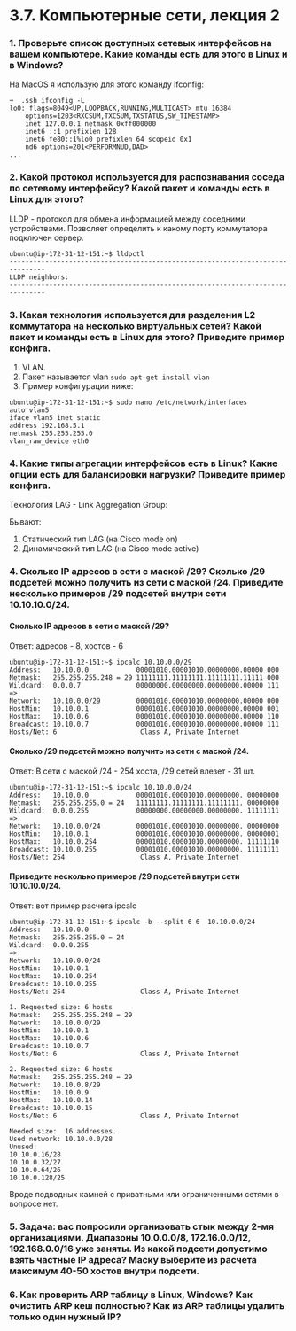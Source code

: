 # 3.7. Компьютерные сети, лекция 2

### 1. Проверьте список доступных сетевых интерфейсов на вашем компьютере. Какие команды есть для этого в Linux и в Windows?

На MacOS я использую для этого команду ifconfig:

```commandline
➜  .ssh ifconfig -L
lo0: flags=8049<UP,LOOPBACK,RUNNING,MULTICAST> mtu 16384
	options=1203<RXCSUM,TXCSUM,TXSTATUS,SW_TIMESTAMP>
	inet 127.0.0.1 netmask 0xff000000
	inet6 ::1 prefixlen 128
	inet6 fe80::1%lo0 prefixlen 64 scopeid 0x1
	nd6 options=201<PERFORMNUD,DAD>
...
```

### 2. Какой протокол используется для распознавания соседа по сетевому интерфейсу? Какой пакет и команды есть в Linux для этого?

LLDP - протокол для обмена информацией между соседними устройствами.
Позволяет определить к какому порту коммутатора подключен сервер.

```commandline
ubuntu@ip-172-31-12-151:~$ lldpctl
-------------------------------------------------------------------------------
LLDP neighbors:
-------------------------------------------------------------------------------
```

### 3. Какая технология используется для разделения L2 коммутатора на несколько виртуальных сетей? Какой пакет и команды есть в Linux для этого? Приведите пример конфига.

1. VLAN.
2. Пакет называется vlan `sudo apt-get install vlan`
3. Пример конфигурации ниже:

```commandline
ubuntu@ip-172-31-12-151:~$ sudo nano /etc/network/interfaces
auto vlan5
iface vlan5 inet static
address 192.168.5.1
netmask 255.255.255.0
vlan_raw_device eth0
```

### 4. Какие типы агрегации интерфейсов есть в Linux? Какие опции есть для балансировки нагрузки? Приведите пример конфига.

Технология LAG - Link Aggregation Group: 

Бывают: 
1. Статический тип LAG (на Cisco mode on)
2. Динамический тип LAG (на Cisco mode active)


### 4. Сколько IP адресов в сети с маской /29? Сколько /29 подсетей можно получить из сети с маской /24. Приведите несколько примеров /29 подсетей внутри сети 10.10.10.0/24.

#### Сколько IP адресов в сети с маской /29?
Ответ: адресов - 8, хостов - 6

```commandline
ubuntu@ip-172-31-12-151:~$ ipcalc 10.10.0.0/29
Address:   10.10.0.0            00001010.00001010.00000000.00000 000
Netmask:   255.255.255.248 = 29 11111111.11111111.11111111.11111 000
Wildcard:  0.0.0.7              00000000.00000000.00000000.00000 111
=>
Network:   10.10.0.0/29         00001010.00001010.00000000.00000 000
HostMin:   10.10.0.1            00001010.00001010.00000000.00000 001
HostMax:   10.10.0.6            00001010.00001010.00000000.00000 110
Broadcast: 10.10.0.7            00001010.00001010.00000000.00000 111
Hosts/Net: 6                     Class A, Private Internet
```

#### Сколько /29 подсетей можно получить из сети с маской /24.

Ответ: В сети с маской /24 - 254 хоста, /29 сетей влезет - 31 шт.

```commandline
ubuntu@ip-172-31-12-151:~$ ipcalc 10.10.0.0/24
Address:   10.10.0.0            00001010.00001010.00000000. 00000000
Netmask:   255.255.255.0 = 24   11111111.11111111.11111111. 00000000
Wildcard:  0.0.0.255            00000000.00000000.00000000. 11111111
=>
Network:   10.10.0.0/24         00001010.00001010.00000000. 00000000
HostMin:   10.10.0.1            00001010.00001010.00000000. 00000001
HostMax:   10.10.0.254          00001010.00001010.00000000. 11111110
Broadcast: 10.10.0.255          00001010.00001010.00000000. 11111111
Hosts/Net: 254                   Class A, Private Internet
```

#### Приведите несколько примеров /29 подсетей внутри сети 10.10.10.0/24.

Ответ: вот пример расчета ipcalc 

```commandline
ubuntu@ip-172-31-12-151:~$ ipcalc -b --split 6 6  10.10.0.0/24
Address:   10.10.0.0
Netmask:   255.255.255.0 = 24
Wildcard:  0.0.0.255
=>
Network:   10.10.0.0/24
HostMin:   10.10.0.1
HostMax:   10.10.0.254
Broadcast: 10.10.0.255
Hosts/Net: 254                   Class A, Private Internet

1. Requested size: 6 hosts
Netmask:   255.255.255.248 = 29
Network:   10.10.0.0/29
HostMin:   10.10.0.1
HostMax:   10.10.0.6
Broadcast: 10.10.0.7
Hosts/Net: 6                     Class A, Private Internet

2. Requested size: 6 hosts
Netmask:   255.255.255.248 = 29
Network:   10.10.0.8/29
HostMin:   10.10.0.9
HostMax:   10.10.0.14
Broadcast: 10.10.0.15
Hosts/Net: 6                     Class A, Private Internet

Needed size:  16 addresses.
Used network: 10.10.0.0/28
Unused:
10.10.0.16/28
10.10.0.32/27
10.10.0.64/26
10.10.0.128/25
```

Вроде подводных камней с приватными или ограниченными сетями в вопросе нет. 

### 5. Задача: вас попросили организовать стык между 2-мя организациями. Диапазоны 10.0.0.0/8, 172.16.0.0/12, 192.168.0.0/16 уже заняты. Из какой подсети допустимо взять частные IP адреса? Маску выберите из расчета максимум 40-50 хостов внутри подсети.

### 6. Как проверить ARP таблицу в Linux, Windows? Как очистить ARP кеш полностью? Как из ARP таблицы удалить только один нужный IP?
